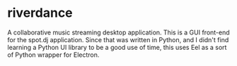 # riverdance
A collaborative music streaming desktop application.
This is a GUI front-end for the spot.dj application. Since that was written in Python, and I didn't find learning a Python UI library to be a good use of time, this uses Eel as a sort of Python wrapper for Electron.
